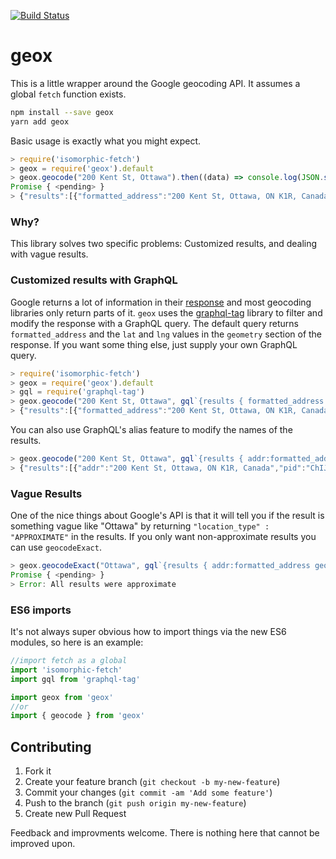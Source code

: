 [![Build Status](https://travis-ci.org/sleepycat/geox.svg?branch=master)](https://travis-ci.org/sleepycat/geox)

# geox

This is a little wrapper around the Google geocoding API. It assumes a global `fetch` function exists.

```sh
npm install --save geox
yarn add geox
```

Basic usage is exactly what you might expect.

```javascript
> require('isomorphic-fetch')
> geox = require('geox').default
> geox.geocode("200 Kent St, Ottawa").then((data) => console.log(JSON.stringify(data)))
Promise { <pending> }
> {"results":[{"formatted_address":"200 Kent St, Ottawa, ON K1R, Canada","geometry":{"location":{"lat":45.417127,"lng":-75.7015053}}}]}
```



### Why?

This library solves two specific problems: Customized results, and dealing with vague results.

### Customized results with GraphQL

Google returns a lot of information in their [response](https://maps.googleapis.com/maps/api/geocode/json?address=200%20Kent%20St,%20Ottawa&sensor=false) and most geocoding libraries only return parts of it.
`geox` uses the [graphql-tag](https://github.com/apollostack/graphql-tag) library to filter and modify the response with a GraphQL query.
The default query returns `formatted_address` and the `lat` and `lng` values in the `geometry` section of the response. If you want some thing else, just supply your own GraphQL query.

```javascript
> require('isomorphic-fetch')
> geox = require('geox').default
> gql = require('graphql-tag')
> geox.geocode("200 Kent St, Ottawa", gql`{results { formatted_address place_id}}`).then((data) => console.log(JSON.stringify(data)))
> {"results":[{"formatted_address":"200 Kent St, Ottawa, ON K1R, Canada","place_id":"ChIJy4vDdFMEzkwRFZjfTeGZZeg"}]}
```

You can also use GraphQL's alias feature to modify the names of the results.


```javascript
> geox.geocode("200 Kent St, Ottawa", gql`{results { addr:formatted_address pid:place_id}}`).then((data) => console.log(JSON.stringify(data)))
> {"results":[{"addr":"200 Kent St, Ottawa, ON K1R, Canada","pid":"ChIJy4vDdFMEzkwRFZjfTeGZZeg"}]}
```

### Vague Results

One of the nice things about Google's API is that it will tell you if the result is something vague like "Ottawa" by returning `"location_type" : "APPROXIMATE"` in the results. If you only want non-approximate results you can use `geocodeExact`.

```javascript
> geox.geocodeExact("Ottawa", gql`{results { addr:formatted_address geom:geometry {location {lat} }}}`).then((data) => console.log(JSON.stringify(data))).catch(console.warn)
Promise { <pending> }
> Error: All results were approximate
```

### ES6 imports

It's not always super obvious how to import things via the new ES6
modules, so here is an example:

```javascript
//import fetch as a global
import 'isomorphic-fetch'
import gql from 'graphql-tag'

import geox from 'geox'
//or
import { geocode } from 'geox'
```

## Contributing

1. Fork it
2. Create your feature branch (`git checkout -b my-new-feature`)
3. Commit your changes (`git commit -am 'Add some feature'`)
4. Push to the branch (`git push origin my-new-feature`)
5. Create new Pull Request

Feedback and improvments welcome. There is nothing here that cannot be
improved upon.



